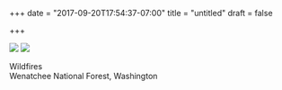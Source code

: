 +++
date = "2017-09-20T17:54:37-07:00"
title = "untitled"
draft = false 

+++

![](https://d17enza3bfujl8.cloudfront.net/DSCF8434.jpg)
![](https://d17enza3bfujl8.cloudfront.net/DSCF8432.jpg)

Wildfires<br>
Wenatchee National Forest, Washington
